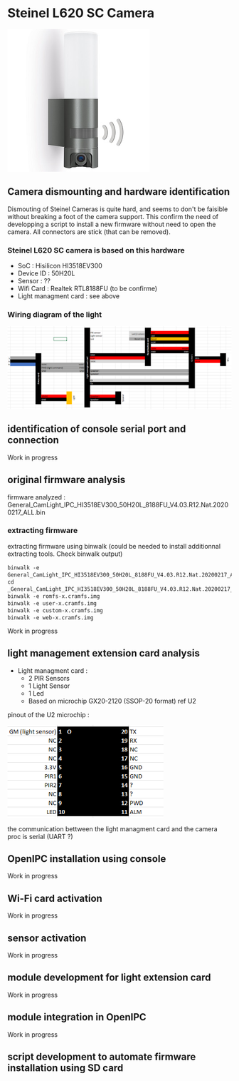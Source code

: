 # Steinel L620 SC Camera

![Steinel L620](../ressource/steinel-l-620-cam-sc-small.jpg)

## Camera dismounting and hardware identification

Dismouting of Steinel Cameras is quite hard, and seems to don't be faisible without breaking a foot of the camera support. This confirm the need of developping a script to install a new firmware without need to open the camera. All connectors are stick (that can be removed).

### Steinel L620 SC camera is based on this hardware
- SoC : Hisilicon HI3518EV300
- Device ID : 50H20L
- Sensor : ??
- Wifi Card : Realtek RTL8188FU (to be confirme)
- Light managment card : see above

### Wiring diagram of the light

![Steinel L620 Wiring Diagram](/L620/ressources/steinel-l-620-sc-wirring-diagram.png)

## identification of console serial port and connection
Work in progress

## original firmware analysis

firmware analyzed : General_CamLight_IPC_HI3518EV300_50H20L_8188FU_V4.03.R12.Nat.20200217_ALL.bin

### extracting firmware

extracting firmware using binwalk (could be needed to install additionnal extracting tools. Check binwalk output)

```
binwalk -e General_CamLight_IPC_HI3518EV300_50H20L_8188FU_V4.03.R12.Nat.20200217_ALL.bin
cd _General_CamLight_IPC_HI3518EV300_50H20L_8188FU_V4.03.R12.Nat.20200217_ALL.bin.extracted
binwalk -e romfs-x.cramfs.img
binwalk -e user-x.cramfs.img
binwalk -e custom-x.cramfs.img
binwalk -e web-x.cramfs.img
```



Work in progress

## light management extension card analysis

- Light managment card :
  - 2 PIR Sensors
  - 1 Light Sensor
  - 1 Led
  - Based on microchip GX20-2120 (SSOP-20 format) ref U2

pinout of the U2 microchip :

![Steinel L620 U2 pineout](/L620/ressources/steinel-l-620-sc-U2-pinout.png)

the communication bettween the light managment card and the camera proc is serial (UART ?)

## OpenIPC installation using console
Work in progress

## Wi-Fi card activation
Work in progress

## sensor activation
Work in progress

## module development for light extension card
Work in progress

## module integration in OpenIPC
Work in progress

## script development to automate firmware installation using SD card
